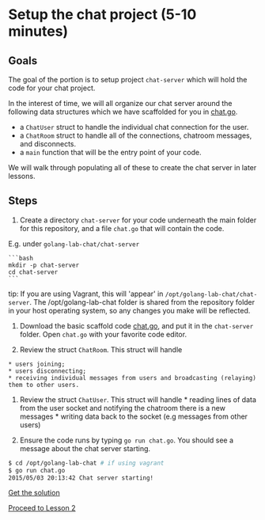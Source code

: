 # Setup the chat project (5-10 minutes)

## Goals

The goal of the portion is to setup project `chat-server` which will
hold the code for your chat project. 

In the interest of time, we will all organize our chat server around the following
data structures which we have scaffolded for you in [chat.go](code/01-setup/chat.go).

 * a `ChatUser` struct to handle the individual chat connection for the user.
 * a `ChatRoom` struct to handle all of the connections, chatroom messages, and disconnects.
 * a `main` function that will be the entry point of your code.

We will walk through populating all of these to create the chat server in later lessons.

## Steps

1. Create a directory `chat-server` for your code underneath the main folder for 
this repository, and a file `chat.go` that will contain the code.

  E.g. under `golang-lab-chat/chat-server`
  
    ```bash
    mkdir -p chat-server
    cd chat-server
    ```

  tip: If you are using Vagrant, this will 'appear' in `/opt/golang-lab-chat/chat-server`.
  The /opt/golang-lab-chat folder is shared from the repository folder in your host operating
  system, so any changes you make will be reflected.


1. Download the basic scaffold code [chat.go](code/01-setup/chat.go), and put it in the `chat-server` folder.  Open `chat.go` with your favorite code editor.

  1. Review the struct `ChatRoom`.  This struct will handle 
    
    * users joining;
    * users disconnecting;
    * receiving individual messages from users and broadcasting (relaying) them to other users.

  1. Review the struct `ChatUser`.  This struct will handle
    * reading lines of data from the user socket and notifying 
    the chatroom there is a new messages
    * writing data back to the socket (e.g messages from other users) 

1. Ensure the code runs by typing `go run chat.go`. You should see a message about the chat server starting. 

  ```bash
  $ cd /opt/golang-lab-chat # if using vagrant
  $ go run chat.go
  2015/05/03 20:13:42 Chat server starting!
  ```

[Get the solution](code/01-setup/chat.go)

[Proceed to Lesson 2](02-socket.md)

